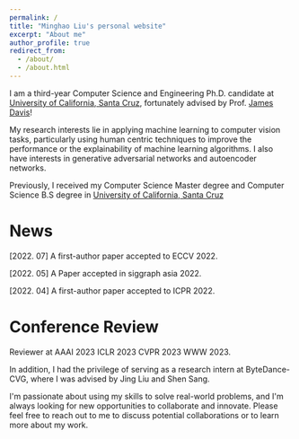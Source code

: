 ```yaml
---
permalink: /
title: "Minghao Liu's personal website"
excerpt: "About me"
author_profile: true
redirect_from: 
  - /about/
  - /about.html
---
```





<!-- I am currently a 3th-year Computer Science and Engineering Ph.D. candidate at [University of California, Santa Cruz](https://engineering.ucsc.edu/), fortunately advised by Prof. [James Davis](https://users.soe.ucsc.edu/~davis/)!

My research is in application of machine learning in computer vision tasks. For specifically: utilizing the human in the loop techiques to improve machine learning algorithms, generative adversarial networks, and autoencoder networks.  -->



I am a third-year Computer Science and Engineering Ph.D. candidate at [University of California, Santa Cruz](https://engineering.ucsc.edu/), fortunately advised by Prof. [James Davis](https://users.soe.ucsc.edu/~davis/)! 

My research interests lie in applying machine learning to computer vision tasks, particularly using human centric techniques to improve the performance or the explainability of machine learning algorithms. I also have interests in generative adversarial networks and autoencoder networks.


Previously, I received my Computer Science Master degree and Computer Science B.S degree in [University of California, Santa Cruz](https://engineering.ucsc.edu/)



News
======


[2022. 07] A first-author paper accepted to ECCV 2022.

[2022. 05] A Paper accepted in siggraph asia 2022. 

[2022. 04] A first-author paper accepted to ICPR 2022.


Conference Review
======
Reviewer at AAAI 2023 ICLR 2023 CVPR 2023 WWW 2023.



In addition, I had the privilege of serving as a research intern at ByteDance-CVG, where I was advised by Jing Liu and Shen Sang.

I'm passionate about using my skills to solve real-world problems, and I'm always looking for new opportunities to collaborate and innovate. Please feel free to reach out to me to discuss potential collaborations or to learn more about my work.

<!-- ---
permalink: /
title: "Minghao Liu's peronsl website"
excerpt: "About me"
author_profile: true
redirect_from: 
  - /about/
  - /about.html
--- -->


<!-- This is the front page of a website that is powered by the [academicpages template](https://github.com/academicpages/academicpages.github.io) and hosted on GitHub pages. [GitHub pages](https://pages.github.com) is a free service in which websites are built and hosted from code and data stored in a GitHub repository, automatically updating when a new commit is made to the respository. This template was forked from the [Minimal Mistakes Jekyll Theme](https://mmistakes.github.io/minimal-mistakes/) created by Michael Rose, and then extended to support the kinds of content that academics have: publications, talks, teaching, a portfolio, blog posts, and a dynamically-generated CV. You can fork [this repository](https://github.com/academicpages/academicpages.github.io) right now, modify the configuration and markdown files, add your own PDFs and other content, and have your own site for free, with no ads! An older version of this template powers my own personal website at [stuartgeiger.com](http://stuartgeiger.com), which uses [this Github repository](https://github.com/staeiou/staeiou.github.io).

A data-driven personal website
======
Like many other Jekyll-based GitHub Pages templates, academicpages makes you separate the website's content from its form. The content & metadata of your website are in structured markdown files, while various other files constitute the theme, specifying how to transform that content & metadata into HTML pages. You keep these various markdown (.md), YAML (.yml), HTML, and CSS files in a public GitHub repository. Each time you commit and push an update to the repository, the [GitHub pages](https://pages.github.com/) service creates static HTML pages based on these files, which are hosted on GitHub's servers free of charge.

Many of the features of dynamic content management systems (like Wordpress) can be achieved in this fashion, using a fraction of the computational resources and with far less vulnerability to hacking and DDoSing. You can also modify the theme to your heart's content without touching the content of your site. If you get to a point where you've broken something in Jekyll/HTML/CSS beyond repair, your markdown files describing your talks, publications, etc. are safe. You can rollback the changes or even delete the repository and start over -- just be sure to save the markdown files! Finally, you can also write scripts that process the structured data on the site, such as [this one](https://github.com/academicpages/academicpages.github.io/blob/master/talkmap.ipynb) that analyzes metadata in pages about talks to display [a map of every location you've given a talk](https://academicpages.github.io/talkmap.html).

Getting started
======
1. Register a GitHub account if you don't have one and confirm your e-mail (required!)
1. Fork [this repository](https://github.com/academicpages/academicpages.github.io) by clicking the "fork" button in the top right. 
1. Go to the repository's settings (rightmost item in the tabs that start with "Code", should be below "Unwatch"). Rename the repository "[your GitHub username].github.io", which will also be your website's URL.
1. Set site-wide configuration and create content & metadata (see below -- also see [this set of diffs](http://archive.is/3TPas) showing what files were changed to set up [an example site](https://getorg-testacct.github.io) for a user with the username "getorg-testacct")
1. Upload any files (like PDFs, .zip files, etc.) to the files/ directory. They will appear at https://[your GitHub username].github.io/files/example.pdf.  
1. Check status by going to the repository settings, in the "GitHub pages" section

Site-wide configuration
------
The main configuration file for the site is in the base directory in [_config.yml](https://github.com/academicpages/academicpages.github.io/blob/master/_config.yml), which defines the content in the sidebars and other site-wide features. You will need to replace the default variables with ones about yourself and your site's github repository. The configuration file for the top menu is in [_data/navigation.yml](https://github.com/academicpages/academicpages.github.io/blob/master/_data/navigation.yml). For example, if you don't have a portfolio or blog posts, you can remove those items from that navigation.yml file to remove them from the header. 

Create content & metadata
------
For site content, there is one markdown file for each type of content, which are stored in directories like _publications, _talks, _posts, _teaching, or _pages. For example, each talk is a markdown file in the [_talks directory](https://github.com/academicpages/academicpages.github.io/tree/master/_talks). At the top of each markdown file is structured data in YAML about the talk, which the theme will parse to do lots of cool stuff. The same structured data about a talk is used to generate the list of talks on the [Talks page](https://academicpages.github.io/talks), each [individual page](https://academicpages.github.io/talks/2012-03-01-talk-1) for specific talks, the talks section for the [CV page](https://academicpages.github.io/cv), and the [map of places you've given a talk](https://academicpages.github.io/talkmap.html) (if you run this [python file](https://github.com/academicpages/academicpages.github.io/blob/master/talkmap.py) or [Jupyter notebook](https://github.com/academicpages/academicpages.github.io/blob/master/talkmap.ipynb), which creates the HTML for the map based on the contents of the _talks directory).

**Markdown generator**

I have also created [a set of Jupyter notebooks](https://github.com/academicpages/academicpages.github.io/tree/master/markdown_generator
) that converts a CSV containing structured data about talks or presentations into individual markdown files that will be properly formatted for the academicpages template. The sample CSVs in that directory are the ones I used to create my own personal website at stuartgeiger.com. My usual workflow is that I keep a spreadsheet of my publications and talks, then run the code in these notebooks to generate the markdown files, then commit and push them to the GitHub repository.

How to edit your site's GitHub repository
------
Many people use a git client to create files on their local computer and then push them to GitHub's servers. If you are not familiar with git, you can directly edit these configuration and markdown files directly in the github.com interface. Navigate to a file (like [this one](https://github.com/academicpages/academicpages.github.io/blob/master/_talks/2012-03-01-talk-1.md) and click the pencil icon in the top right of the content preview (to the right of the "Raw | Blame | History" buttons). You can delete a file by clicking the trashcan icon to the right of the pencil icon. You can also create new files or upload files by navigating to a directory and clicking the "Create new file" or "Upload files" buttons. 

Example: editing a markdown file for a talk
![Editing a markdown file for a talk](/images/editing-talk.png)

For more info
------
More info about configuring academicpages can be found in [the guide](https://academicpages.github.io/markdown/). The [guides for the Minimal Mistakes theme](https://mmistakes.github.io/minimal-mistakes/docs/configuration/) (which this theme was forked from) might also be helpful.


<!-- ---
permalink: /
title: "Minghao Liu's peronsl website"
excerpt: "About me"
author_profile: true
redirect_from: 
  - /about/
  - /about.html
--- -->

<!-- I am currently a 3th-year Computer Science and Engineering Ph.D. candidate at [University of California, Santa Cruz](https://engineering.ucsc.edu/), fortunately advised by Prof. [James Davis](https://users.soe.ucsc.edu/~davis/)!

My research interests are X.

Previously, I received my Computer Science Master degree and Computer Science B.S degree in [University of California, Santa Cruz](https://engineering.ucsc.edu/)

News
======


[2022. 07] One first-author paper accepted to ECCV 2022.

[2022. 05] Paper accepted in siggraph asia 2022. 

[2022. 04] One first-author paper accepted to ICPR 2022.

[2021. 09] I start my journey at ByteDance-CVG (Research Intern), advised by [Jing Liu] and [Shen Sang]. 


Conference Review
======
Reviewer at AAAI 2023 ICLR 2023.  -->